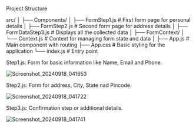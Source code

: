 Project Structure

src/
│
├── Components/
│   ├── FormStep1.js        # First form page for personal details
│   ├── FormStep2.js        # Second form page for address details
│   ├── FormDataStep3.js      # Displays all the collected data
│
├── FormContext/
│   └── Context.js          # Context for managing form state and data
│
├── App.js                  # Main component with routing
├── App.css                 # Basic styling for the application
└── index.js                # Entry point


Step1.js: Form for basic information like Name, Email and Phone.

![Screenshot_20240918_041653](https://github.com/user-attachments/assets/b2e4757d-c399-49ea-a563-434cdbae954d)

Step2.js: Form for address, City, State nad Pincode.

![Screenshot_20240918_041722](https://github.com/user-attachments/assets/7789f5b3-96b4-450e-a91a-f2d27a1973f6)

Step3.js: Confirmation step or additional details.

![Screenshot_20240918_041741](https://github.com/user-attachments/assets/894cc9ac-1c2e-4403-9c00-40d68d052b0d)


